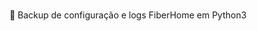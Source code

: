 <h1 align="center">
    <a 🔗 BACKUP OLT FIBERHOME</a>
</h1>
<p align="center">🚀 Backup de configuração e logs FiberHome em Python3</p>
<h1 align="center"> </h1>

  
